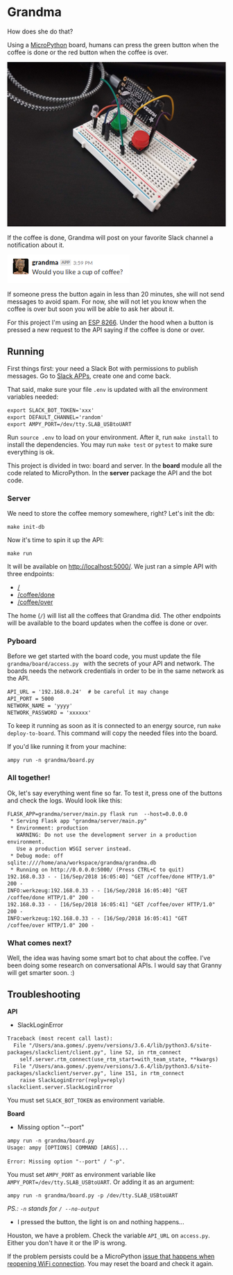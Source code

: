# Grandma

How does she do that?

Using a [MicroPython](https://micropython.org/) board, humans can press the green button when the coffee is done or the red button when the coffee is over.

![](board.jpg)

If the coffee is done, Grandma will post on your favorite Slack channel a notification about it.

![](notification.png)

If someone press the button again in less than 20 minutes, she will not send messages to avoid spam. For now, she will not let you know when the coffee is over but soon you will be able to ask her about it.

For this project I'm using an [ESP 8266](https://learn.adafruit.com/adafruit-huzzah-esp8266-breakout/overview). Under the hood when a button is pressed a new request to the API saying if the coffee is done or over.


## Running

First things first: your need a Slack Bot with permissions to publish messages. Go to [Slack APPs](https://api.slack.com/apps), create one and come back.

That said, make sure your file `.env` is updated with all the environment variables needed:

```
export SLACK_BOT_TOKEN='xxx'
export DEFAULT_CHANNEL='random'
export AMPY_PORT=/dev/tty.SLAB_USBtoUART
```

Run `source .env` to load on your environment. After it, run `make install` to install the dependencies. You may run `make test` or `pytest` to make sure everything is ok.

This project is divided in two: board and server. In the **board** module all the code related to MicroPython. In the **server** package the API and the bot code.

### Server

We need to store the coffee memory somewhere, right? Let's init the db:

```
make init-db
```

Now it's time to spin it up the API:

```
make run
```

It will be available on [http://localhost:5000/](http://localhost:5000/). We just ran a simple API with three endpoints:

- [/](http://localhost:5000/)
- [/coffee/done](http://localhost:5000/coffee/done)
- [/coffee/over](http://localhost:5000/coffee/over)

The home (`/`) will list all the coffees that Grandma did. The other endpoints will be available to the board updates when the coffee is done or over.

### Pyboard

Before we get started with the board code, you must update the file `grandma/board/access.py ` with the secrets of your API and network. The boards needs the network credentials in order to be in the same network as the API.

```
API_URL = '192.168.0.24'  # be careful it may change
API_PORT = 5000
NETWORK_NAME = 'yyyy'
NETWORK_PASSWORD = 'xxxxxx'
```

To keep it running as soon as it is connected to an energy source, run `make deploy-to-board`. This command will copy the needed files into the board.

If you'd like running it from your machine:

```
ampy run -n grandma/board.py
```

### All together!

Ok, let's say everything went fine so far. To test it, press one of the buttons and check the logs. Would look like this:

```
FLASK_APP=grandma/server/main.py flask run  --host=0.0.0.0
 * Serving Flask app "grandma/server/main.py"
 * Environment: production
   WARNING: Do not use the development server in a production environment.
   Use a production WSGI server instead.
 * Debug mode: off
sqlite:////home/ana/workspace/grandma/grandma.db
 * Running on http://0.0.0.0:5000/ (Press CTRL+C to quit)
192.168.0.33 - - [16/Sep/2018 16:05:40] "GET /coffee/done HTTP/1.0" 200 -
INFO:werkzeug:192.168.0.33 - - [16/Sep/2018 16:05:40] "GET /coffee/done HTTP/1.0" 200 -
192.168.0.33 - - [16/Sep/2018 16:05:41] "GET /coffee/over HTTP/1.0" 200 -
INFO:werkzeug:192.168.0.33 - - [16/Sep/2018 16:05:41] "GET /coffee/over HTTP/1.0" 200 -
```

### What comes next?

Well, the idea was having some smart bot to chat about the coffee. I've been doing some research on conversational APIs. I would say that Granny will get smarter soon. :)

## Troubleshooting

**API**

- SlackLoginError

```
Traceback (most recent call last):
  File "/Users/ana.gomes/.pyenv/versions/3.6.4/lib/python3.6/site-packages/slackclient/client.py", line 52, in rtm_connect
    self.server.rtm_connect(use_rtm_start=with_team_state, **kwargs)
  File "/Users/ana.gomes/.pyenv/versions/3.6.4/lib/python3.6/site-packages/slackclient/server.py", line 151, in rtm_connect
    raise SlackLoginError(reply=reply)
slackclient.server.SlackLoginError
```

You must set `SLACK_BOT_TOKEN` as environment variable.

**Board**

- Missing option "--port"

```
ampy run -n grandma/board.py
Usage: ampy [OPTIONS] COMMAND [ARGS]...

Error: Missing option "--port" / "-p".
```

You must set `AMPY_PORT` as environment variable like `AMPY_PORT=/dev/tty.SLAB_USBtoUART`. Or adding it as an argument:

```
ampy run -n grandma/board.py -p /dev/tty.SLAB_USBtoUART
```

_PS.: `-n` stands for `/ --no-output`_

- I pressed the button, the light is on and nothing happens...

Houston, we have a problem. Check the variable `API_URL` on `access.py`. Either you don't have it or the IP is wrong.

If the problem persists could be a MicroPython [issue that happens when reopening WiFi connection](https://github.com/micropython/micropython-esp32/issues/167). You may reset the board and check it again.
